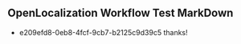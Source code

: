 ## OpenLocalization Workflow Test MarkDown
* e209efd8-0eb8-4fcf-9cb7-b2125c9d39c5 
thanks!<!--HONumber=Mar16_HO2-->

